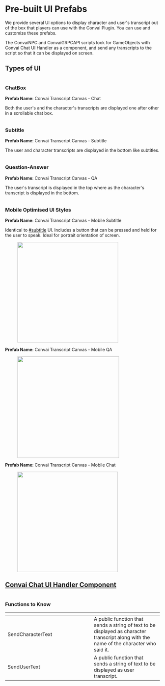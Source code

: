 # Pre-built UI Prefabs

We provide several UI options to display character and user's transcript out of the box that players can use with the Convai Plugin. You can use and customize these prefabs.&#x20;

The ConvaiNPC and ConvaiGRPCAPI scripts look for GameObjects with Convai Chat UI Handler as a component, and send any transcripts to the script so that it can be displayed on screen.

## Types of UI

<figure><img src="../../../.gitbook/assets/image (278) (1).png" alt=""><figcaption></figcaption></figure>

### ChatBox

**Prefab Name**: Convai Transcript Canvas - Chat

Both the user's and the character's transcripts are displayed one after other in a scrollable chat box.

<figure><img src="../../../.gitbook/assets/image (282) (1).png" alt=""><figcaption></figcaption></figure>

### Subtitle

**Prefab Name**: Convai Transcript Canvas - Subtitle

The user and character transcripts are displayed in the bottom like subtitles.

<figure><img src="../../../.gitbook/assets/image (284).png" alt=""><figcaption></figcaption></figure>

### Question-Answer

**Prefab Name**: Convai Transcript Canvas - QA

The user's transcript is displayed in the top where as the character's transcript is displayed in the bottom.

<figure><img src="../../../.gitbook/assets/image (287).png" alt=""><figcaption></figcaption></figure>

### Mobile Optimised UI Styles

**Prefab Name**: Convai Transcript Canvas - Mobile Subtitle

Identical to [#subtitle](convai-ui-prefabs.md#subtitle "mention") UI. Includes a button that can be pressed and held for the user to speak. Ideal for portrait orientation of screen.

<figure><img src="../../../.gitbook/assets/image (281) (1).png" alt="" width="328"><figcaption></figcaption></figure>

**Prefab Name**: Convai Transcript Canvas - Mobile QA

<figure><img src="../../../.gitbook/assets/image (280) (1).png" alt="" width="331"><figcaption></figcaption></figure>

**Prefab Name**: Convai Transcript Canvas - Mobile Chat

<figure><img src="../../../.gitbook/assets/image (279) (1).png" alt="" width="327"><figcaption></figcaption></figure>

## [Convai Chat UI Handler Component](transcript-ui-system.md)

<figure><img src="../../../.gitbook/assets/image 2.png" alt=""><figcaption></figcaption></figure>

### Functions to Know

<table><thead><tr><th width="265"></th><th></th></tr></thead><tbody><tr><td>SendCharacterText</td><td>A public function that sends a string of text to be displayed  as character transcript along with the name of the character who said it. </td></tr><tr><td>SendUserText</td><td>A public function that sends a string of text to be displayed  as user transcript.</td></tr></tbody></table>

